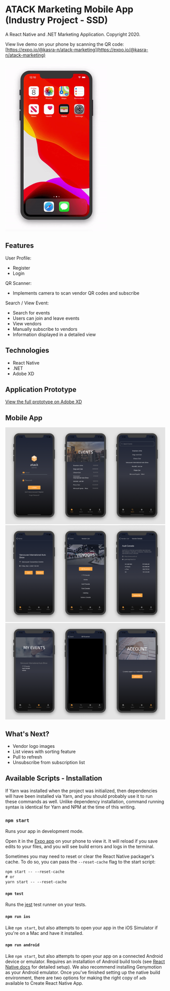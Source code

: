 # ATACK Marketing Mobile App (Industry Project - SSD)
A React Native and .NET Marketing Application. Copyright 2020.

View live demo on your phone by scanning the QR code: [https://expo.io/@kasra-n/atack-marketing](https://expo.io/@kasra-n/atack-marketing)

![App Demo](media/demo.gif)
  
## Features
User Profile:
- Register
- Login

QR Scanner:
- Implements camera to scan vendor QR codes and subscribe

Search / View Event:
- Search for events
- Users can join and leave events
- View vendors
- Manually subscribe to vendors
- Information displayed in a detailed view

## Technologies
- React Native
- .NET
- Adobe XD

## Application Prototype
[View the full prototype on Adobe XD](https://xd.adobe.com/view/af850f75-0f9d-414c-6f33-cc7305f76382-d9b4/)

## Mobile App
![picture](media/1.png)
![picture](media/2.png)
![picture](media/3.png)

## What's Next?
- Vendor logo images
- List views with sorting feature
- Pull to refresh
- Unsubscribe from subscription list

## Available Scripts - Installation

If Yarn was installed when the project was initialized, then dependencies will have been installed via Yarn, and you should probably use it to run these commands as well. Unlike dependency installation, command running syntax is identical for Yarn and NPM at the time of this writing.

### `npm start`

Runs your app in development mode.

Open it in the [Expo app](https://expo.io) on your phone to view it. It will reload if you save edits to your files, and you will see build errors and logs in the terminal.

Sometimes you may need to reset or clear the React Native packager's cache. To do so, you can pass the `--reset-cache` flag to the start script:

```
npm start -- --reset-cache
# or
yarn start -- --reset-cache
```

#### `npm test`

Runs the [jest](https://github.com/facebook/jest) test runner on your tests.

#### `npm run ios`

Like `npm start`, but also attempts to open your app in the iOS Simulator if you're on a Mac and have it installed.

#### `npm run android`

Like `npm start`, but also attempts to open your app on a connected Android device or emulator. Requires an installation of Android build tools (see [React Native docs](https://facebook.github.io/react-native/docs/getting-started.html) for detailed setup). We also recommend installing Genymotion as your Android emulator. Once you've finished setting up the native build environment, there are two options for making the right copy of `adb` available to Create React Native App.
